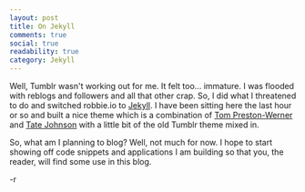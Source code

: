 ```yaml
---
layout: post
title: On Jekyll
comments: true
social: true
readability: true
category: Jekyll
---
```


Well, Tumblr wasn't working out for me. It felt too... immature. I was flooded with reblogs and followers and all that other crap. So, I did what I threatened to do and switched robbie.io to [Jekyll](https://github.com/mojombo/jekyll). I have been sitting here the last hour or so and built a nice theme which is a combination of [Tom Preston-Werner](https://github.com/mojombo/mojombo.github.com) and [Tate Johnson](https://github.com/tatey/tatey.com) with a little bit of the old Tumblr theme mixed in.

So, what am I planning to blog? Well, not much for now. I hope to start showing off code snippets and applications I am building so that you, the reader, will find some use in this blog.

-r